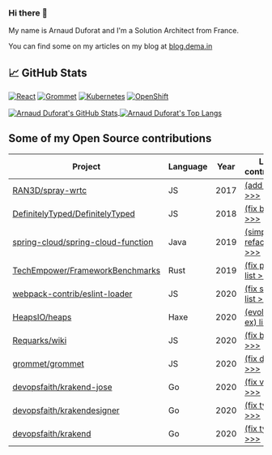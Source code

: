 ### Hi there 👋

My name is Arnaud Duforat and I'm a Solution Architect from France.

You can find some on my articles on my blog at [blog.dema.in](https://blog.dema.in)

## &#x1f4c8; GitHub Stats

[![React](https://img.shields.io/badge/Code-React-informational?style=flat&logo=React&logoColor=white&color=blue)](https://reactjs.org)
[![Grommet](https://img.shields.io/badge/Code-Grommet-7d4cdb?style=flat&logoColor=white)](https://v2.grommet.io)
[![Kubernetes](https://img.shields.io/badge/Tools-Kubernetes-informational?style=flat&logo=kubernetes&logoColor=white&color=blue)](https://kubernetes.io)
[![OpenShift](https://img.shields.io/badge/Tools-OpenShift-e00?style=flat&logoColor=white)](https://openshift.com)

<a href="https://github.com/neokeld/neokeld">
    <img align="center" src="https://github-readme-stats.vercel.app/api?username=neokeld&show_icons=true&line_height=27&count_private=true&title_color=ffffff&text_color=c9cacc&icon_color=2bbc8a&bg_color=1d1f21" alt="Arnaud Duforat's GitHub Stats" />
</a>
<a href="https://github.com/neokeld/neokeld">
    <img align="center" src="https://github-readme-stats.vercel.app/api/top-langs/?username=neokeld&hide=C,HTML&title_color=ffffff&text_color=c9cacc&icon_color=2bbc8a&bg_color=1d1f21" alt="Arnaud Duforat's Top Langs" />
</a>

## Some of my Open Source contributions

Project                                                                                      | Language | Year | List of contributions
---------------------------------------------------------------------------------------------|----------|------|----------------------
[RAN3D/spray-wrtc](https://github.com/RAN3D/spray-wrtc)                                      | JS       | 2017 | [(add UTs) list >>>](https://github.com/RAN3D/spray-wrtc/commits?author=neokeld)
[DefinitelyTyped/DefinitelyTyped](https://github.com/DefinitelyTyped/DefinitelyTyped)        | JS       | 2018 | [(fix bug) list >>>](https://github.com/DefinitelyTyped/DefinitelyTyped/commits?author=neokeld)
[spring-cloud/spring-cloud-function](https://github.com/spring-cloud/spring-cloud-function)  | Java     | 2019 | [(simple refactor) list >>>](https://github.com/spring-cloud/spring-cloud-function/commits?author=neokeld)
[TechEmpower/FrameworkBenchmarks](https://github.com/TechEmpower/FrameworkBenchmarks)        | Rust     | 2019 | [(fix perf test) list >>>](https://github.com/TechEmpower/FrameworkBenchmarks/commits?author=neokeld)
[webpack-contrib/eslint-loader](https://github.com/webpack-contrib/eslint-loader)            | JS       | 2020 | [(fix sec vuln) list >>>](https://github.com/webpack-contrib/eslint-loader/commits?author=neokeld)
[HeapsIO/heaps](https://github.com/HeapsIO/heaps)                                            | Haxe     | 2020 | [(evol API/add ex) list >>>](https://github.com/HeapsIO/heaps/commits?author=neokeld)
[Requarks/wiki](https://github.com/Requarks/wiki)                                            | JS       | 2020 | [(fix bug) list >>>](https://github.com/Requarks/wiki/commits?author=neokeld)
[grommet/grommet](https://github.com/grommet/grommet)                                        | JS       | 2020 | [(fix doc) list >>>](https://github.com/grommet/grommet/commits?author=neokeld)
[devopsfaith/krakend-jose](https://github.com/devopsfaith/krakend-jose)                      | Go       | 2020 | [(fix vuln) list >>>](https://github.com/devopsfaith/krakend-jose/commits?author=neokeld)
[devopsfaith/krakendesigner](https://github.com/devopsfaith/krakendesigner)                  | Go       | 2020 | [(fix typo) list >>>](https://github.com/devopsfaith/krakendesigner/commits?author=neokeld)
[devopsfaith/krakend](https://github.com/devopsfaith/krakend)                                | Go       | 2020 | [(fix typo) list >>>](https://github.com/devopsfaith/krakend/commits?author=neokeld)

